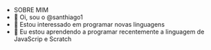 - SOBRE MIM
- 👋 Oi, sou o @santhiago1
- 👀 Estou interessado em programar novas linguagens
- 🌱 Eu estou aprendendo a programar recentemente a linguagem de JavaScrip e Scratch
